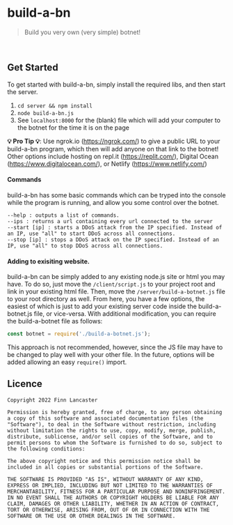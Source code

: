 # build-a-bn
> Build you very own (very simple) botnet!

<br>

## Get Started
To get started with build-a-bn, simply install the required libs, and then start the server.
1. ``cd server && npm install``
2. ``node build-a-bn.js``
3. See ``localhost:8000`` for the (blank) file which will add your computer to the botnet for the time it is on the page

**💡 Pro Tip 💡**: Use ngrok.io (https://ngrok.com/) to give a public URL to your build-a-bn program, which then will add anyone on that link to the botnet!
Other options include hosting on repl.it (https://replit.com/), Digital Ocean (https://www.digitalocean.com/), or Netlify (https://www.netlify.com/)

#### Commands
build-a-bn has some basic commands which can be tryped into the console while the program is running, and allow you some control over the botnet.
```
--help : outputs a list of commands.
--ips : returns a url containing every url connected to the server
--start [ip] : starts a DDoS attack from the IP specified. Instead of an IP, use "all" to start DDoS across all connections.
--stop [ip] : stops a DDoS attack on the IP specified. Instead of an IP, use "all" to stop DDoS across all connections.
```

#### Adding to exisiting website.
build-a-bn can be simply added to any existing node.js site or html you may have. To do so, just move the ``/client/script.js`` to your project root and link in your existing html file. Then, move the ``/server/build-a-botnet.js`` file to your root directory as well. From here, you have a few options, the easiest of which is just to add your existing server code inside the build-a-botnet.js file, or vice-versa. With additional modification, you can require the build-a-botnet file as follows: 
```js
const botnet = require('./build-a-botnet.js');
```

This approach is not recommended, however, since the JS file may have to be changed to play well with your other file. In the future, options will be added allowing an easy ``require()`` import.

## Licence
```
Copyright 2022 Finn Lancaster

Permission is hereby granted, free of charge, to any person obtaining a copy of this software and associated documentation files (the "Software"), to deal in the Software without restriction, including without limitation the rights to use, copy, modify, merge, publish, distribute, sublicense, and/or sell copies of the Software, and to permit persons to whom the Software is furnished to do so, subject to the following conditions:

The above copyright notice and this permission notice shall be included in all copies or substantial portions of the Software.

THE SOFTWARE IS PROVIDED "AS IS", WITHOUT WARRANTY OF ANY KIND, EXPRESS OR IMPLIED, INCLUDING BUT NOT LIMITED TO THE WARRANTIES OF MERCHANTABILITY, FITNESS FOR A PARTICULAR PURPOSE AND NONINFRINGEMENT. IN NO EVENT SHALL THE AUTHORS OR COPYRIGHT HOLDERS BE LIABLE FOR ANY CLAIM, DAMAGES OR OTHER LIABILITY, WHETHER IN AN ACTION OF CONTRACT, TORT OR OTHERWISE, ARISING FROM, OUT OF OR IN CONNECTION WITH THE SOFTWARE OR THE USE OR OTHER DEALINGS IN THE SOFTWARE.
```

